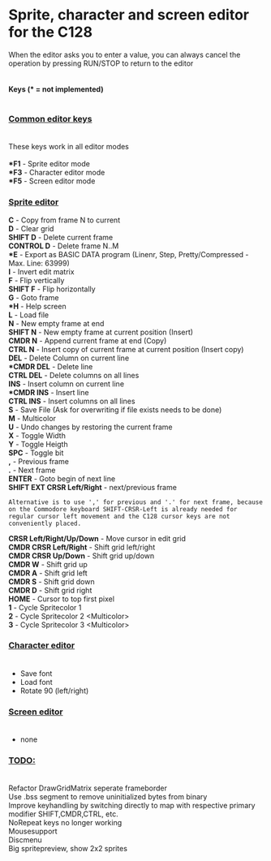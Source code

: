 # Sprite, character and screen editor for the C128

When the editor asks you to enter a value, you can always cancel the operation by pressing RUN/STOP to return to the editor
<br>
<br>
<br>
<b>Keys (* = not implemented)</b><br>
<br>
### <u><b>Common editor keys</b></u><br><br>

These keys work in all editor modes<br><br>
<b>*F1</b> - Sprite editor mode<br>
<b>*F3</b> - Character editor mode<br>
<b>*F5</b> - Screen editor mode<br>

### <u><b>Sprite editor</b></u><br>

<b>C</b> - Copy from frame N to current<br>
<b>D</b> - Clear grid<br>
<b>SHIFT D</b> - Delete current frame<br>
<b>CONTROL D</b> - Delete frame N..M<br>
<b>*E</b> - Export as BASIC DATA program (Linenr, Step, Pretty/Compressed - Max. Line: 63999)<br>
<b>I</b> - Invert edit matrix<br>
<b>F</b> - Flip vertically<br>
<b>SHIFT F</b> - Flip horizontally<br>
<b>G</b> - Goto frame<br>
<b>*H</b> - Help screen<br>
<b>L</b> - Load file<br>
<b>N</b> - New empty frame at end<br>
<b>SHIFT N</b> - New empty frame at current position (Insert)<br>
<b>CMDR N</b> - Append current frame at end (Copy)<br>
<b>CTRL N</b> - Insert copy of current frame at current position (Insert copy)<br>
<b>DEL</b> - Delete Column on current line<br>
<b>*CMDR DEL</b> - Delete line<br>
<b>CTRL DEL</b> - Delete columns on all lines<br>
<b>INS</b> - Insert column on current line<br>
<b>*CMDR INS</b> - Insert line<br>
<b>CTRL INS</b> - Insert columns on all lines<br>
<b>S</b> - Save File (Ask for overwriting if file exists needs to be done)<br>
<b>M</b> - Multicolor<br>
<b>U</b> - Undo changes by restoring the current frame<br>
<b>X</b> - Toggle Width<br>
<b>Y</b> - Toggle Heigth<br>
<b>SPC</b> - Toggle bit<br>
<b>,</b> - Previous frame<br>
<b>.</b> - Next frame<br>
<b>ENTER</b> - Goto begin of next line<br>
<b>SHIFT EXT CRSR Left/Right</b> - next/previous frame<br>

    Alternative is to use ',' for previous and '.' for next frame, because on the Commodore keyboard SHIFT-CRSR-Left is already needed for regular cursor left movement and the C128 cursor keys are not conveniently placed.

<b>CRSR Left/Right/Up/Down</b> - Move cursor in edit grid<br>
<b>CMDR CRSR Left/Right</b> - Shift grid left/right<br>
<b>CMDR CRSR Up/Down</b> - Shift grid up/down<br>
<b>CMDR W</b> - Shift grid up<br>
<b>CMDR A</b> - Shift grid left<br>
<b>CMDR S</b> - Shift grid down<br>
<b>CMDR D</b> - Shift grid right<br>
<b>HOME</b> - Cursor to top first pixel<br>
<b>1</b> - Cycle Spritecolor 1<br>
<b>2</b> - Cycle Spritecolor 2 &lt;Multicolor&gt;<br>
<b>3</b> - Cycle Spritecolor 3 &lt;Multicolor&gt;<br>

### <u><b>Character editor</b></u><br><br>

* Save font
* Load font
* Rotate 90 (left/right)

### <u><b>Screen editor</b></u><br><br>

* none<br>


### <u><b>TODO:</b></u><br><br>

Refactor DrawGridMatrix seperate frameborder<br>
Use .bss segment to remove uninitialized bytes from binary<br>
Improve keyhandling by switching directly to map with respective primary modifier SHIFT,CMDR,CTRL, etc.<br>
NoRepeat keys no longer working<br>
Mousesupport<br>
Discmenu<br>
Big spritepreview, show 2x2 sprites <br>
